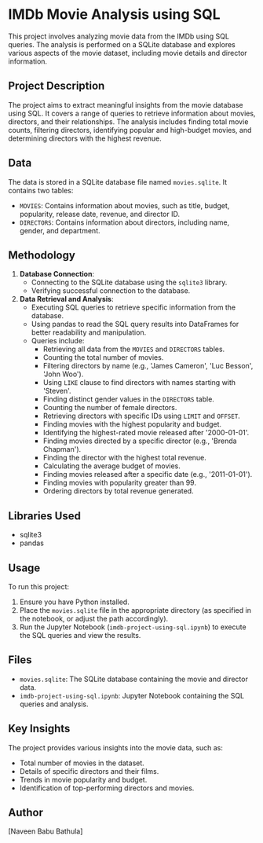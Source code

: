 # IMDb Movie Analysis using SQL

This project involves analyzing movie data from the IMDb using SQL queries. The analysis is performed on a SQLite database and explores various aspects of the movie dataset, including movie details and director information.

## Project Description

The project aims to extract meaningful insights from the movie database using SQL. It covers a range of queries to retrieve information about movies, directors, and their relationships. The analysis includes finding total movie counts, filtering directors, identifying popular and high-budget movies, and determining directors with the highest revenue.

## Data

The data is stored in a SQLite database file named `movies.sqlite`. It contains two tables:

-   `MOVIES`: Contains information about movies, such as title, budget, popularity, release date, revenue, and director ID.
-   `DIRECTORS`: Contains information about directors, including name, gender, and department.

## Methodology

1.  **Database Connection**:
    -   Connecting to the SQLite database using the `sqlite3` library.
    -   Verifying successful connection to the database.
2.  **Data Retrieval and Analysis**:
    -   Executing SQL queries to retrieve specific information from the database.
    -   Using pandas to read the SQL query results into DataFrames for better readability and manipulation.
    -   Queries include:
        -   Retrieving all data from the `MOVIES` and `DIRECTORS` tables.
        -   Counting the total number of movies.
        -   Filtering directors by name (e.g., 'James Cameron', 'Luc Besson', 'John Woo').
        -   Using `LIKE` clause to find directors with names starting with 'Steven'.
        -   Finding distinct gender values in the `DIRECTORS` table.
        -   Counting the number of female directors.
        -   Retrieving directors with specific IDs using `LIMIT` and `OFFSET`.
        -   Finding movies with the highest popularity and budget.
        -   Identifying the highest-rated movie released after '2000-01-01'.
        -   Finding movies directed by a specific director (e.g., 'Brenda Chapman').
        -   Finding the director with the highest total revenue.
        -   Calculating the average budget of movies.
        -   Finding movies released after a specific date (e.g., '2011-01-01').
        -   Finding movies with popularity greater than 99.
        -   Ordering directors by total revenue generated.

## Libraries Used

-   sqlite3
-   pandas

## Usage

To run this project:

1.  Ensure you have Python installed.
2.  Place the `movies.sqlite` file in the appropriate directory (as specified in the notebook, or adjust the path accordingly).
3.  Run the Jupyter Notebook (`imdb-project-using-sql.ipynb`) to execute the SQL queries and view the results.

## Files

-   `movies.sqlite`: The SQLite database containing the movie and director data.
-   `imdb-project-using-sql.ipynb`: Jupyter Notebook containing the SQL queries and analysis.

## Key Insights

The project provides various insights into the movie data, such as:

-   Total number of movies in the dataset.
-   Details of specific directors and their films.
-   Trends in movie popularity and budget.
-   Identification of top-performing directors and movies.

## Author

\[Naveen Babu Bathula]
